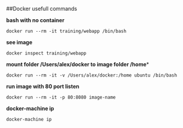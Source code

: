 ##Docker usefull commands

**bash with no container**
```
docker run --rm -it training/webapp /bin/bash
```

**see image**
```
docker inspect training/webapp
```

**mount folder /Users/alex/docker to image folder /home***
```
docker run --rm -it -v /Users/alex/docker:/home ubuntu /bin/bash
```

**run image with 80 port listen**
```
docker run --rm -it -p 80:8080 image-name
```

**docker-machine ip**
```
docker-machine ip
```
